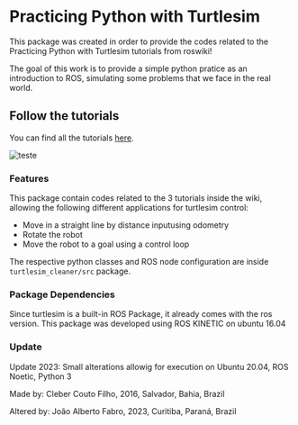 # Practicing Python with Turtlesim
This package was created in order to provide the codes related to the Practicing Python with Turtlesim tutorials from roswiki!

The goal of this work is to provide a simple python pratice as an introduction to ROS, simulating some problems that we face in the real world.

## Follow the tutorials
You can find all the tutorials [here](http://wiki.ros.org/turtlesim/Tutorials/Moving%20in%20a%20Straight%20Line).

![teste](http://wiki.ros.org/turtlesim/Tutorials/Go%20to%20Goal?action=AttachFile&do=get&target=gotogoal.png)

### Features
  This package contain codes related to the 3 tutorials inside the wiki, allowing the following different applications for turtlesim control:
  * Move in a straight line by distance inputusing  odometry
  * Rotate the robot
  * Move the robot to a goal using a control loop

  The respective python classes and ROS node configuration are inside `turtlesim_cleaner/src` package.


### Package Dependencies
  Since turtlesim is a built-in ROS Package, it already comes with the ros version. This package was developed
  using ROS KINETIC on ubuntu 16.04

### Update
  Update 2023: Small alterations allowig for execution on Ubuntu 20.04, ROS Noetic, Python 3

Made by: Cleber Couto Filho, 2016, Salvador, Bahia, Brazil

Altered by: João Alberto Fabro, 2023, Curitiba, Paraná, Brazil
